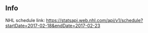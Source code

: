 ## Info
NHL schedule link: https://statsapi.web.nhl.com/api/v1/schedule?startDate=2017-02-18&endDate=2017-02-23